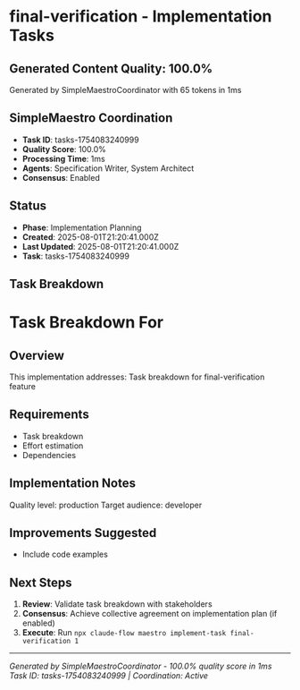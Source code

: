 # final-verification - Implementation Tasks

## Generated Content Quality: 100.0%
Generated by SimpleMaestroCoordinator with 65 tokens in 1ms

## SimpleMaestro Coordination
- **Task ID**: tasks-1754083240999
- **Quality Score**: 100.0%
- **Processing Time**: 1ms
- **Agents**: Specification Writer, System Architect
- **Consensus**: Enabled

## Status
- **Phase**: Implementation Planning
- **Created**: 2025-08-01T21:20:41.000Z
- **Last Updated**: 2025-08-01T21:20:41.000Z
- **Task**: tasks-1754083240999

## Task Breakdown
# Task Breakdown For

## Overview
This implementation addresses: Task breakdown for final-verification feature

## Requirements
- Task breakdown
- Effort estimation
- Dependencies

## Implementation Notes
Quality level: production
Target audience: developer

## Improvements Suggested
- Include code examples

## Next Steps
1. **Review**: Validate task breakdown with stakeholders
2. **Consensus**: Achieve collective agreement on implementation plan (if enabled)
3. **Execute**: Run `npx claude-flow maestro implement-task final-verification 1`

---
*Generated by SimpleMaestroCoordinator - 100.0% quality score in 1ms*
*Task ID: tasks-1754083240999 | Coordination: Active*
